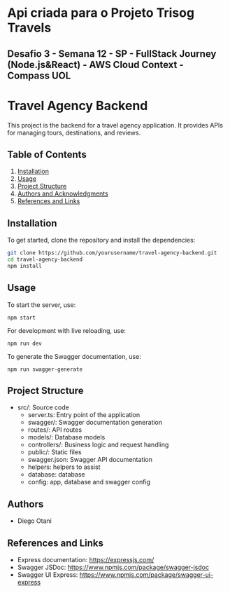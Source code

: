 # Api criada para o Projeto Trisog Travels

## Desafio 3 - Semana 12 - SP - FullStack Journey (Node.js&React) - AWS Cloud Context - Compass UOL

# Travel Agency Backend

This project is the backend for a travel agency application. It provides APIs for managing tours, destinations, and reviews.

## Table of Contents

1. [Installation](#installation)
2. [Usage](#usage)
3. [Project Structure](#project-structure)
4. [Authors and Acknowledgments](#authors-and-acknowledgments)
5. [References and Links](#references-and-links)

## Installation

To get started, clone the repository and install the dependencies:

```bash
git clone https://github.com/yourusername/travel-agency-backend.git
cd travel-agency-backend
npm install
```

## Usage

To start the server, use:

```
npm start
```

For development with live reloading, use:
```
npm run dev
```

To generate the Swagger documentation, use:
```
npm run swagger-generate
```

## Project Structure
- src/: Source code
  - server.ts: Entry point of the application
  - swagger/: Swagger documentation generation
  - routes/: API routes
  - models/: Database models
  - controllers/: Business logic and request handling
  - public/: Static files
  - swagger.json: Swagger API documentation
  - helpers: helpers to assist 
  - database: database 
  - config: app, database and swagger config

## Authors

- Diego Otani

## References and Links

- Express documentation: https://expressjs.com/ 
- Swagger JSDoc: https://www.npmjs.com/package/swagger-jsdoc
- Swagger UI Express: https://www.npmjs.com/package/swagger-ui-express